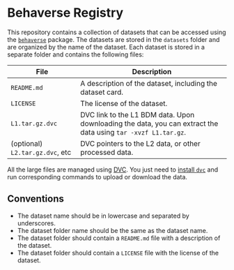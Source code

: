# Behaverse Registry

This repository contains a collection of datasets that can be accessed using the [`behaverse`](https://behaverse.github.io) package. The datasets are stored in the `datasets` folder and are organized by the name of the dataset. Each dataset is stored in a separate folder and contains the following files:

| File | Description |
| ---- | ----------- |
| `README.md` | A description of the dataset, including the dataset card. |
| `LICENSE` | The license of the dataset. |
| `L1.tar.gz.dvc` | DVC link to the L1 BDM data. Upon downloading the data, you can extract the data using `tar -xvzf L1.tar.gz`. |
| (optional) `L2.tar.gz.dvc`, etc | DVC pointers to the L2 data, or other processed data. |


All the large files are managed using [DVC](https://dvc.org/). You just need to [install `dvc`](https://dvc.org/doc/install) and run corresponding commands to upload or download the data.


## Conventions

- The dataset name should be in lowercase and separated by underscores.
- The dataset folder name should be the same as the dataset name.
- The dataset folder should contain a `README.md` file with a description of the dataset.
- The dataset folder should contain a `LICENSE` file with the license of the dataset.
